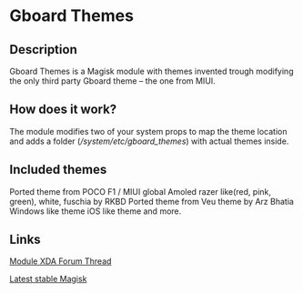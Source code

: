 # **Gboard Themes**
## Description
Gboard Themes is a Magisk module with themes invented trough modifying the only third party Gboard theme – the one from MIUI.

## How does it work?
The module modifies two of your system props to map the theme location and adds a folder (<i>/system/etc/gboard_themes</i>) with actual themes inside.

## Included themes
Ported theme from POCO F1 / MIUI global
Amoled razer like(red, pink, green), white, fuschia by RKBD
Ported theme from Veu theme by Arz Bhatia 
Windows like theme
iOS like theme
and more.
## Links
[Module XDA Forum Thread](https://forum.xda-developers.com/apps/magisk/module-gboard-themes-themes-gboard-t3840354 "Module official XDA thread")


[Latest stable Magisk](http://www.tiny.cc/latestmagisk)
